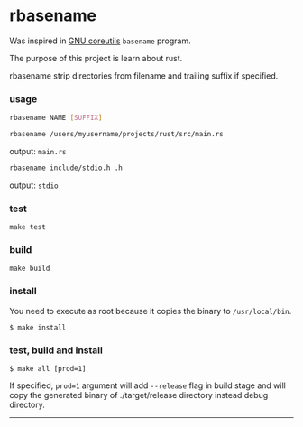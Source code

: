 # rbasename

Was inspired in [GNU coreutils](https://github.com/coreutils/coreutils) `basename` program.

The purpose of this project is learn about rust.

rbasename strip directories from filename and trailing suffix if specified.
 
### usage

```sh
rbasename NAME [SUFFIX]
```

```sh
rbasename /users/myusername/projects/rust/src/main.rs
```

output: `main.rs`

```sh
rbasename include/stdio.h .h
```

output: `stdio`

### test

```
make test
```

### build

```
make build
```

### install

You need to execute as root because it copies the binary to `/usr/local/bin`.

```
$ make install
```

### test, build and install

```
$ make all [prod=1]
```

If specified, `prod=1` argument will add `--release` flag in build stage and will copy the generated binary of ./target/release directory instead debug directory.

---

